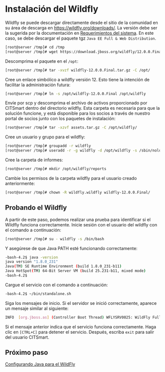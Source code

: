 # Instalación del Wildfly

Wildfly se puede descargar directamente desde el sitio de la comunidad en su área de descarga en https://wildfly.org/downloads/. La versión debe ser la sugerida por la documentación en [Requerimientos del sistema][1]. En este caso, se debe descargar el paquete tgz `Java EE Full & Web Distribution`.

```sh
[root@server /tmp]# cd /tmp
[root@server /tmp]# wget https://download.jboss.org/wildfly/12.0.0.Final/wildfly-12.0.0.Final.tar.gz
```
Descomprima el paquete en el `/opt`:

```sh
[root@server /tmp]# tar -xvzf wildfly-12.0.0.Final.tar.gz -C /opt/
```
Cree un enlace simbólico a wildfly versión 12. Esto tiene la intención de facilitar la administración futura:

```sh
[root@server /tmp]# ln -s /opt/wildfly-12.0.0.Final /opt/wildfly
```

Envíe por scp y descomprima el archivo de activos proporcionado por CITSmart dentro del directorio wildfly. Esta carpeta es necesaria para que la solución funcione, y está disponible para los socios a través de nuestro portal de socios junto con los paquetes de instalación:

```sh
[root@server /tmp]# tar -xzvf assets.tar.gz -C /opt/wildfly/
```

Cree un usuario y grupo para el wildfly:

```sh
[root@server /tmp]# groupadd -r wildfly
[root@server /tmp]# useradd -r -g wildfly -d /opt/wildfly -s /sbin/nologin wildfly
```

Cree la carpeta de informes:

```sh
[root@server /tmp]# mkdir /opt/wildfly/reports
```

Cambie los permisos de la carpeta wildfly para el usuario creado anteriormente:

```sh
[root@server /tmp]# chown -R wildfly.wildfly wildfly-12.0.0.Final/
```
## Probando el Wildfly

A partir de este paso, podemos realizar una prueba para identificar si el Wildfly funciona correctamente. Inicie sesión con el usuario del wildfly con el comando a continuación:

```sh
[root@server /tmp]# su - wildfly -s /bin/bash
```

Y asegúrese de que Java PATH esté funcionando correctamente:

```sh
-bash-4.2$ java -version
java version "1.8.0_231"
Java(TM) SE Runtime Environment (build 1.8.0_231-b11)
Java HotSpot(TM) 64-Bit Server VM (build 25.231-b11, mixed mode)
-bash-4.2$
```

Cargue el servicio con el comando a continuación:

```sh
-bash-4.2$ ~/bin/standalone.sh
```

Siga los mensajes de inicio. Si el servidor se inició correctamente, aparece un mensaje similar al siguiente:

```sh
INFO  [org.jboss.as] (Controller Boot Thread) WFLYSRV0025: WildFly Full 12.0.0.Final (WildFly Core 4.0.0.Final) started in 3762ms - Started 292 of 513 services (308 services are lazy, passive or on-demand)
```

Si el mensaje anterior indica que el servicio funciona correctamente. Haga clic en `[CTRL+C]` para detener el servicio. Después, escriba `exit` para salir del usuario CITSmart.

## Próximo paso

[Configurando Java para el WildFly][2]

[1]:/es-es/citsmart-platform-9/get-started/installation-and-upgrade/system-requirements.html
[2]:/es-es/citsmart-platform-9/get-started/installation-and-upgrade/perform-installation/conf-java-for-wildfly.html
